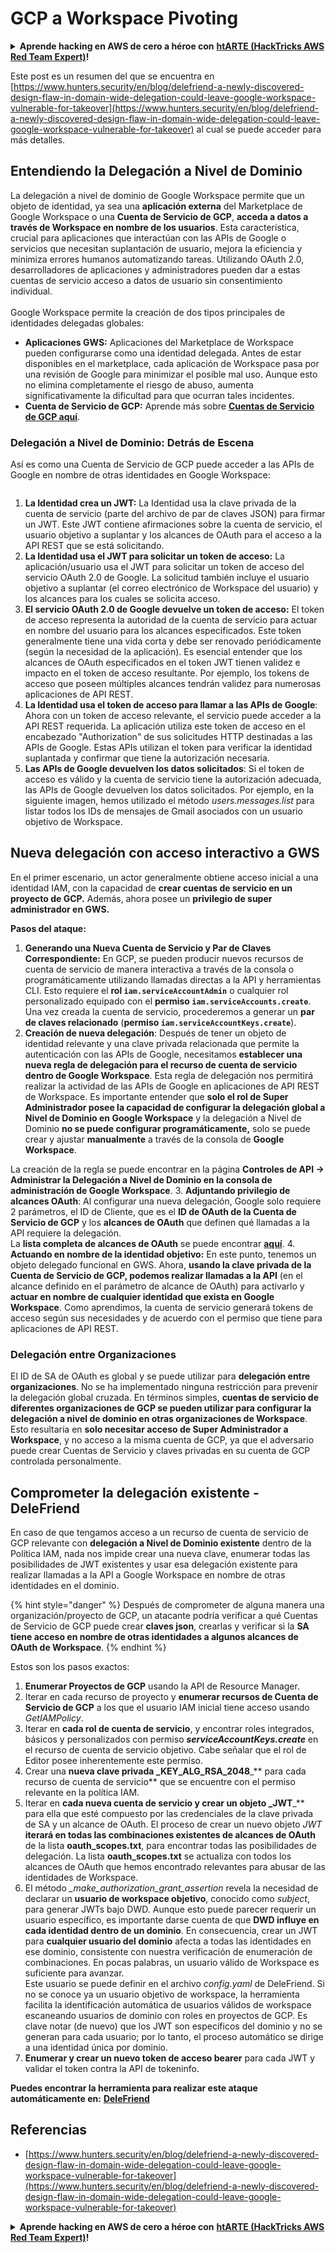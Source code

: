 # GCP a Workspace Pivoting

<details>

<summary><strong>Aprende hacking en AWS de cero a héroe con</strong> <a href="https://training.hacktricks.xyz/courses/arte"><strong>htARTE (HackTricks AWS Red Team Expert)</strong></a><strong>!</strong></summary>

Otras formas de apoyar a HackTricks:

* Si quieres ver tu **empresa anunciada en HackTricks** o **descargar HackTricks en PDF** revisa los [**PLANES DE SUSCRIPCIÓN**](https://github.com/sponsors/carlospolop)!
* Consigue el [**merchandising oficial de PEASS & HackTricks**](https://peass.creator-spring.com)
* Descubre [**La Familia PEASS**](https://opensea.io/collection/the-peass-family), nuestra colección de [**NFTs**](https://opensea.io/collection/the-peass-family) exclusivos
* **Únete al** 💬 [**grupo de Discord**](https://discord.gg/hRep4RUj7f) o al [**grupo de telegram**](https://t.me/peass) o **sígueme** en **Twitter** 🐦 [**@carlospolopm**](https://twitter.com/carlospolopm)**.**
* **Comparte tus trucos de hacking enviando PRs a los repositorios de GitHub de** [**HackTricks**](https://github.com/carlospolop/hacktricks) y [**HackTricks Cloud**](https://github.com/carlospolop/hacktricks-cloud).

</details>

Este post es un resumen del que se encuentra en [https://www.hunters.security/en/blog/delefriend-a-newly-discovered-design-flaw-in-domain-wide-delegation-could-leave-google-workspace-vulnerable-for-takeover](https://www.hunters.security/en/blog/delefriend-a-newly-discovered-design-flaw-in-domain-wide-delegation-could-leave-google-workspace-vulnerable-for-takeover) al cual se puede acceder para más detalles.

## **Entendiendo la Delegación a Nivel de Dominio**

La delegación a nivel de dominio de Google Workspace permite que un objeto de identidad, ya sea una **aplicación externa** del Marketplace de Google Workspace o una **Cuenta de Servicio de GCP**, **acceda a datos a través de Workspace en nombre de los usuarios**. Esta característica, crucial para aplicaciones que interactúan con las APIs de Google o servicios que necesitan suplantación de usuario, mejora la eficiencia y minimiza errores humanos automatizando tareas. Utilizando OAuth 2.0, desarrolladores de aplicaciones y administradores pueden dar a estas cuentas de servicio acceso a datos de usuario sin consentimiento individual.\
\
Google Workspace permite la creación de dos tipos principales de identidades delegadas globales:

* **Aplicaciones GWS:** Aplicaciones del Marketplace de Workspace pueden configurarse como una identidad delegada. Antes de estar disponibles en el marketplace, cada aplicación de Workspace pasa por una revisión de Google para minimizar el posible mal uso. Aunque esto no elimina completamente el riesgo de abuso, aumenta significativamente la dificultad para que ocurran tales incidentes.
* **Cuenta de Servicio de GCP:** Aprende más sobre [**Cuentas de Servicio de GCP aquí**](gcp-basic-information.md#service-accounts).

### **Delegación a Nivel de Dominio: Detrás de Escena**

Así es como una Cuenta de Servicio de GCP puede acceder a las APIs de Google en nombre de otras identidades en Google Workspace:

<figure><img src="../../.gitbook/assets/image (11).png" alt=""><figcaption></figcaption></figure>

1. **La Identidad crea un JWT:** La Identidad usa la clave privada de la cuenta de servicio (parte del archivo de par de claves JSON) para firmar un JWT. Este JWT contiene afirmaciones sobre la cuenta de servicio, el usuario objetivo a suplantar y los alcances de OAuth para el acceso a la API REST que se está solicitando.
2. **La Identidad usa el JWT para solicitar un token de acceso:** La aplicación/usuario usa el JWT para solicitar un token de acceso del servicio OAuth 2.0 de Google. La solicitud también incluye el usuario objetivo a suplantar (el correo electrónico de Workspace del usuario) y los alcances para los cuales se solicita acceso.
3. **El servicio OAuth 2.0 de Google devuelve un token de acceso:** El token de acceso representa la autoridad de la cuenta de servicio para actuar en nombre del usuario para los alcances especificados. Este token generalmente tiene una vida corta y debe ser renovado periódicamente (según la necesidad de la aplicación). Es esencial entender que los alcances de OAuth especificados en el token JWT tienen validez e impacto en el token de acceso resultante. Por ejemplo, los tokens de acceso que poseen múltiples alcances tendrán validez para numerosas aplicaciones de API REST.
4. **La Identidad usa el token de acceso para llamar a las APIs de Google**: Ahora con un token de acceso relevante, el servicio puede acceder a la API REST requerida. La aplicación utiliza este token de acceso en el encabezado "Authorization" de sus solicitudes HTTP destinadas a las APIs de Google. Estas APIs utilizan el token para verificar la identidad suplantada y confirmar que tiene la autorización necesaria.
5. **Las APIs de Google devuelven los datos solicitados**: Si el token de acceso es válido y la cuenta de servicio tiene la autorización adecuada, las APIs de Google devuelven los datos solicitados. Por ejemplo, en la siguiente imagen, hemos utilizado el método _users.messages.list_ para listar todos los IDs de mensajes de Gmail asociados con un usuario objetivo de Workspace.

## Nueva delegación con acceso interactivo a GWS

En el primer escenario, un actor generalmente obtiene acceso inicial a una identidad IAM, con la capacidad de **crear cuentas de servicio en un proyecto de GCP.** Además, ahora posee un **privilegio de super administrador en GWS.**

**Pasos del ataque:**

1. **Generando una Nueva Cuenta de Servicio y Par de Claves Correspondiente:** En GCP, se pueden producir nuevos recursos de cuenta de servicio de manera interactiva a través de la consola o programáticamente utilizando llamadas directas a la API y herramientas CLI. Esto requiere el **rol `iam.serviceAccountAdmin`** o cualquier rol personalizado equipado con el **permiso `iam.serviceAccounts.create`**. Una vez creada la cuenta de servicio, procederemos a generar un **par de claves relacionado** (**permiso `iam.serviceAccountKeys.create`**).
2. **Creación de nueva delegación**: Después de tener un objeto de identidad relevante y una clave privada relacionada que permite la autenticación con las APIs de Google, necesitamos **establecer una nueva regla de delegación para el recurso de cuenta de servicio dentro de Google Workspace**. Esta regla de delegación nos permitirá realizar la actividad de las APIs de Google en aplicaciones de API REST de Workspace. Es importante entender que **solo el rol de Super Administrador posee la capacidad de configurar la delegación global a Nivel de Dominio en Google Workspace** y la delegación a Nivel de Dominio **no se puede configurar programáticamente,** solo se puede crear y ajustar **manualmente** a través de la consola de **Google Workspace**.

La creación de la regla se puede encontrar en la página **Controles de API → Administrar la Delegación a Nivel de Dominio en la consola de administración de Google Workspace**.
3. **Adjuntando privilegio de alcances OAuth**: Al configurar una nueva delegación, Google solo requiere 2 parámetros, el ID de Cliente, que es el **ID de OAuth de la Cuenta de Servicio de GCP** y los **alcances de OAuth** que definen qué llamadas a la API requiere la delegación.\
La **lista completa de alcances de OAuth** se puede encontrar [**aquí**](https://developers.google.com/identity/protocols/oauth2/scopes).
4. **Actuando en nombre de la identidad objetivo:** En este punto, tenemos un objeto delegado funcional en GWS. Ahora, **usando la clave privada de la Cuenta de Servicio de GCP, podemos realizar llamadas a la API** (en el alcance definido en el parámetro de alcance de OAuth) para activarlo y **actuar en nombre de cualquier identidad que exista en Google Workspace**. Como aprendimos, la cuenta de servicio generará tokens de acceso según sus necesidades y de acuerdo con el permiso que tiene para aplicaciones de API REST.

### Delegación entre Organizaciones

El ID de SA de OAuth es global y se puede utilizar para **delegación entre organizaciones**. No se ha implementado ninguna restricción para prevenir la delegación global cruzada. En términos simples, **cuentas de servicio de diferentes organizaciones de GCP se pueden utilizar para configurar la delegación a nivel de dominio en otras organizaciones de Workspace**. Esto resultaría en **solo necesitar acceso de Super Administrador a Workspace**, y no acceso a la misma cuenta de GCP, ya que el adversario puede crear Cuentas de Servicio y claves privadas en su cuenta de GCP controlada personalmente.

## Comprometer la delegación existente - DeleFriend

En caso de que tengamos acceso a un recurso de cuenta de servicio de GCP relevante con **delegación a Nivel de Dominio existente** dentro de la Política IAM, nada nos impide crear una nueva clave, enumerar todas las posibilidades de JWT existentes y usar esa delegación existente para realizar llamadas a la API a Google Workspace en nombre de otras identidades en el dominio.

{% hint style="danger" %}
Después de comprometer de alguna manera una organización/proyecto de GCP, un atacante podría verificar a qué Cuentas de Servicio de GCP puede crear **claves json**, crearlas y verificar si la **SA tiene acceso en nombre de otras identidades a algunos alcances de OAuth de Workspace**.
{% endhint %}

Estos son los pasos exactos:

1. **Enumerar Proyectos de GCP** usando la API de Resource Manager.
2. Iterar en cada recurso de proyecto y **enumerar recursos de Cuenta de Servicio de GCP** a los que el usuario IAM inicial tiene acceso usando _GetIAMPolicy_.
3. Iterar en **cada rol de cuenta de servicio**, y encontrar roles integrados, básicos y personalizados con permiso _**serviceAccountKeys.create**_ en el recurso de cuenta de servicio objetivo. Cabe señalar que el rol de Editor posee inherentemente este permiso.
4. Crear una **nueva clave privada \_KEY\_ALG\_RSA\_2048**\_\*\* para cada recurso de cuenta de servicio\*\* que se encuentre con el permiso relevante en la política IAM.
5. Iterar en **cada nueva cuenta de servicio y crear un objeto \_JWT**\_\*\* para ella que esté compuesto por las credenciales de la clave privada de SA y un alcance de OAuth. El proceso de crear un nuevo objeto _JWT_ **iterará en todas las combinaciones existentes de alcances de OAuth** de la lista **oauth\_scopes.txt**, para encontrar todas las posibilidades de delegación. La lista **oauth\_scopes.txt** se actualiza con todos los alcances de OAuth que hemos encontrado relevantes para abusar de las identidades de Workspace.
6. El método _\_make\_authorization\_grant\_assertion_ revela la necesidad de declarar un **usuario de workspace objetivo**, conocido como _subject_, para generar JWTs bajo DWD. Aunque esto puede parecer requerir un usuario específico, es importante darse cuenta de que **DWD influye en cada identidad dentro de un dominio**. En consecuencia, crear un JWT para **cualquier usuario del dominio** afecta a todas las identidades en ese dominio, consistente con nuestra verificación de enumeración de combinaciones. En pocas palabras, un usuario válido de Workspace es suficiente para avanzar.\
Este usuario se puede definir en el archivo _config.yaml_ de DeleFriend. Si no se conoce ya un usuario objetivo de workspace, la herramienta facilita la identificación automática de usuarios válidos de workspace escaneando usuarios de dominio con roles en proyectos de GCP. Es clave notar (de nuevo) que los JWT son específicos del dominio y no se generan para cada usuario; por lo tanto, el proceso automático se dirige a una identidad única por dominio.
7. **Enumerar y crear un nuevo token de acceso bearer** para cada JWT y validar el token contra la API de tokeninfo.

**Puedes encontrar la herramienta para realizar este ataque automáticamente en:** [**DeleFriend**](https://github.com/axon-git/DeleFriend)

## Referencias

* [https://www.hunters.security/en/blog/delefriend-a-newly-discovered-design-flaw-in-domain-wide-delegation-could-leave-google-workspace-vulnerable-for-takeover](https://www.hunters.security/en/blog/delefriend-a-newly-discovered-design-flaw-in-domain-wide-delegation-could-leave-google-workspace-vulnerable-for-takeover)

<details>

<summary><strong>Aprende hacking en AWS de cero a héroe con</strong> <a href="https://training.hacktricks.xyz/courses/arte"><strong>htARTE (HackTricks AWS Red Team Expert)</strong></a><strong>!</strong></summary>

Otras formas de apoyar a HackTricks:

* Si quieres ver tu **empresa anunciada en HackTricks** o **descargar HackTricks en PDF** revisa los [**PLANES DE SUSCRIPCIÓN**](https://github.com/sponsors/carlospolop)!
* Consigue el [**merchandising oficial de PEASS & HackTricks**](https://peass.creator-spring.com)
* Descubre [**La Familia PEASS**](https://opensea.io/collection/the-peass-family), nuestra colección de [**NFTs**](https://opensea.io/collection/the-peass-family) exclusivos
* **Únete al** 💬 [**grupo de Discord**](https://discord.gg/hRep4RUj7f) o al [**grupo de telegram**](https://t.me/peass) o **sígueme** en **Twitter** 🐦 [**@carlospolopm**](https://twitter.com/carlospolopm)**.**
* **Comparte tus trucos de hacking enviando PRs a los repositorios de GitHub de** [**HackTricks**](https://github.com/carlospolop/hacktricks) y [**HackTricks Cloud**](https://github.com/carlospolop/hacktricks-cloud).

</details>
